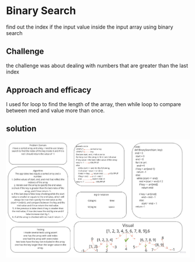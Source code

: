 # Binary Search

find out the index if the input value inside the input array using binary search

## Challenge

the challenge was about dealing with numbers that are greater than the last index

## Approach and efficacy

I used for loop to find the length of the array, then while loop to compare between med and value more than once.

## solution

![White_Board](../../../Assets/Binary.jpg)
